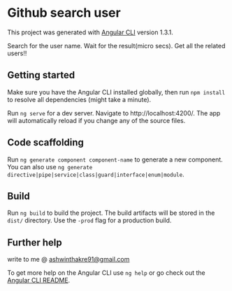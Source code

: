 # Github search user

This project was generated with [Angular CLI](https://github.com/angular/angular-cli) version 1.3.1.

Search for the user name. Wait for the result(micro secs). Get all the related users!!

## Getting started

Make sure you have the Angular CLI installed globally, then run `npm install` to resolve all dependencies (might take a minute).

Run `ng serve` for a dev server. Navigate to http://localhost:4200/. The app will automatically reload if you change any of the source files.

## Code scaffolding

Run `ng generate component component-name` to generate a new component. You can also use `ng generate directive|pipe|service|class|guard|interface|enum|module`.

## Build

Run `ng build` to build the project. The build artifacts will be stored in the `dist/` directory. Use the `-prod` flag for a production build.

## Further help

write to me @ ashwinthakre91@gmail.com

To get more help on the Angular CLI use `ng help` or go check out the [Angular CLI README](https://github.com/angular/angular-cli/blob/master/README.md).
